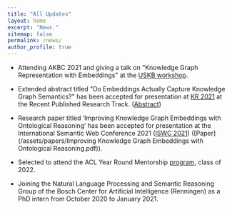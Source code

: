 ```yaml
---
title: "All Updates"
layout: home
excerpt: "News."
sitemap: false
permalink: /news/
author_profile: true
---
```



* Attending AKBC 2021 and giving a talk on "Knowledge Graph Representation with Embeddings" at the [USKB workshop](https://uskb-workshop.github.io/). 

* Extended abstract titled "Do Embeddings Actually Capture Knowledge Graph Semantics?" has been accepted for presentation at [KR 2021](https://kr2021.kbsg.rwth-aachen.de/) at the Recent Published Research Track. ([Abstract](/assets/papers/USKB_abstract_NitishaJain.pdf))

* Research paper titled ‘Improving Knowledge Graph Embeddings with Ontological Reasoning’ has been accepted for presentation at the International Semantic Web Conference 2021 ([ISWC 2021](https://iswc2021.semanticweb.org/)) ([Paper](/assets/papers/Improving Knowledge Graph Embeddings with Ontological Reasoning.pdf)).

* Selected to attend the ACL Year Round Mentorship [program](https://mentorship.aclweb.org/Home.html), class of 2022.

* Joining the Natural Language Processing and Semantic Reasoning Group of the Bosch Center for Artificial Intelligence (Renningen) as a PhD intern from October 2020 to January 2021.
